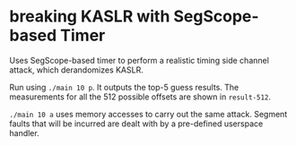 # breaking KASLR with SegScope-based Timer

Uses SegScope-based timer to perform a realistic timing side channel attack, which derandomizes KASLR. 

Run using `./main 10 p`. It outputs the top-5 guess results. The measurements for all the 512 possible offsets are shown in `result-512`.

`./main 10 a` uses memory accesses to carry out the same attack. Segment faults that will be incurred are dealt with by a pre-defined userspace handler.
